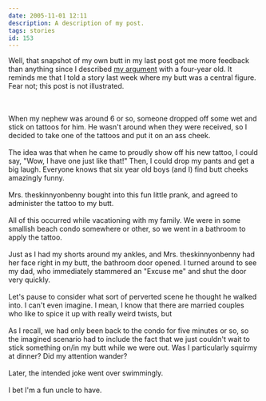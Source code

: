 ```yaml
---
date: 2005-11-01 12:11
description: A description of my post.
tags: stories
id: 153
---
```

Well, that snapshot of my own butt in my last post got me more feedback than anything since I described <a href="http://www.theskinnyonbenny.com/blog/archives/00000062.php">my argument</a> with a four-year old.  It reminds me that I told a story last week where my butt was a central figure.  Fear not; this post is not illustrated.
<!--more--><br /><br />When my nephew was around 6 or so, someone dropped off some wet and stick on tattoos for him.  He wasn't around when they were received, so I decided to take one of the tattoos and put it on an ass cheek.  <br />
<br />
The idea was that when he came to proudly show off his new tattoo, I could say, "Wow, I have one just like that!"  Then, I could drop my pants and get a big laugh.  Everyone knows that six year old boys (and I) find butt cheeks amazingly funny.<br />
<br />
Mrs. theskinnyonbenny bought into this fun little prank, and agreed to administer the tattoo to my butt.  <br />
<br />
All of this occurred while vacationing with my family.  We were in some smallish beach condo somewhere or other, so we went in a bathroom to apply the tattoo.<br />
<br />
Just as I had my shorts around my ankles, and Mrs. theskinnyonbenny had her face right in my butt, the bathroom door opened.  I turned around to see my dad, who immediately stammered an "Excuse me" and shut the door very quickly.<br />
<br />
Let's pause to consider what sort of perverted scene he thought he walked into.  I can't even imagine.  I mean, I know that there are married couples who like to spice it up with really weird twists, but <br />
<br />
As I recall, we had only been back to the condo for five minutes or so, so the imagined scenario had to include the fact that we just couldn't wait to stick something on/in my butt while we were out.  Was I particularly squirmy at dinner?  Did my attention wander?<br />
<br />
Later, the intended joke went over swimmingly.<br />
<br />
I bet I'm a fun uncle to have.

